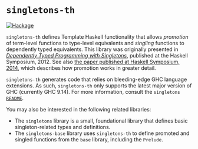 `singletons-th`
===============

[![Hackage](https://img.shields.io/hackage/v/singletons-th.svg)](http://hackage.haskell.org/package/singletons-th)

`singletons-th` defines Template Haskell functionality that allows
_promotion_ of term-level functions to type-level equivalents and
_singling_ functions to dependently typed equivalents. This library was
originally presented in
[_Dependently Typed Programming with Singletons_](https://richarde.dev/papers/2012/singletons/paper.pdf),
published at the Haskell Symposium, 2012. See also
[the paper published at Haskell Symposium, 2014](https://richarde.dev/papers/2014/promotion/promotion.pdf),
which describes how promotion works in greater detail.

`singletons-th` generates code that relies on bleeding-edge GHC language
extensions. As such, `singletons-th` only supports the latest major version
of GHC (currently GHC 9.14). For more information,
consult the `singletons`
[`README`](https://github.com/goldfirere/singletons/blob/master/README.md).

You may also be interested in the following related libraries:

* The `singletons` library is a small, foundational library that defines
  basic singleton-related types and definitions.
* The `singletons-base` library uses `singletons-th` to define promoted and
  singled functions from the `base` library, including the `Prelude`.
